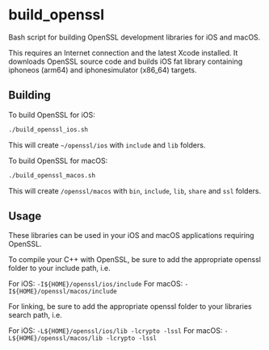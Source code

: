 # build_openssl

Bash script for building OpenSSL development libraries for iOS and macOS.

This requires an Internet connection and the latest Xcode installed.
It downloads OpenSSL source code and builds iOS fat library containing iphoneos (arm64) and iphonesimulator (x86_64) targets.

## Building

To build OpenSSL for iOS:

```bash
./build_openssl_ios.sh
```

This will create `~/openssl/ios` with `include` and `lib` folders.

To build OpenSSL for macOS:

```bash
./build_openssl_macos.sh
```

This will create `/openssl/macos` with `bin`, `include`, `lib`, `share` and `ssl` folders.

## Usage

These libraries can be used in your iOS and macOS applications requiring OpenSSL.

To compile your C++ with OpenSSL, be sure to add the appropriate openssl folder to your
include path, i.e.

For iOS: `-I${HOME}/openssl/ios/include`
For macOS: `-I${HOME}/openssl/macos/include`

For linking, be sure to add the appropriate openssl folder to your libraries search
path, i.e.

For iOS: `-L${HOME}/openssl/ios/lib -lcrypto -lssl`
For macOS: `-L${HOME}/openssl/macos/lib -lcrypto -lssl`
